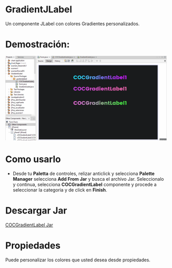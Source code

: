 # GradientJLabel
Un componente JLabel con colores Gradientes personalizados.
# Demostración:
![pc_demostration](captura/demostracion.gif)

# Como usarlo

- Desde tu **Paletta** de controles, relizar anticlick y selecciona **Palette Manager** selecciona **Add From Jar** y busca el archivo Jar.
Seleccionalo y continua, selecciona **COCGradientLabel** componente y procede a
seleccionar la categoria y de click en **Finish**.

# Descargar Jar

[COCGradientLabel Jar](https://github.com/CristianOlivera1/GradientJLabel/raw/main/captura/COCGradientLabel.jar)

# Propiedades
Puede personalizar los colores que usted desea desde propiedades.
